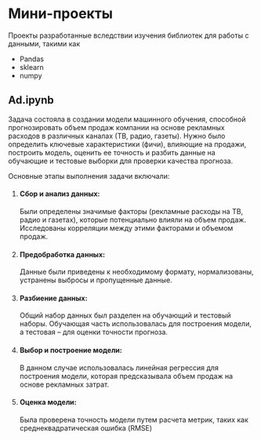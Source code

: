 # Мини-проекты
Проекты разработанные вследствии изучения библиотек для работы с данными, такими как
- Pandas
- sklearn 
- numpy

## Ad.ipynb
Задача состояла в создании модели машинного обучения, способной прогнозировать объем продаж компании на основе рекламных расходов в различных каналах (ТВ, радио, газеты). Нужно было определить ключевые характеристики (фичи), влияющие на продажи, построить модель, оценить ее точность и разбить данные на обучающие и тестовые выборки для проверки качества прогноза.

Основные этапы выполнения задачи включали:

1. #### Сбор и анализ данных:
   Были определены значимые факторы (рекламные расходы на ТВ, радио и газетах), которые потенциально влияли на объем продаж. Исследованы корреляции между этими факторами и объемом продаж.
2. #### Предобработка данных:
   Данные были приведены к необходимому формату, нормализованы, устранены выбросы и пропущенные данные.
3. #### Разбиение данных:
   Общий набор данных был разделен на обучающий и тестовый наборы. Обучающая часть использовалась для построения модели, а тестовая – для оценки точности прогноза.
5. #### Выбор и построение модели:
   В данном случае использовалась линейная регрессия для построения модели, которая предсказывала объем продаж на основе рекламных затрат.
6. #### Оценка модели:
   Была проверена точность модели путем расчета метрик, таких как среднеквадратическая ошибка (RMSE)
